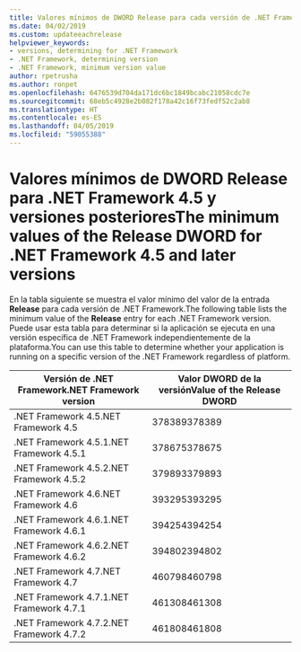 ```yaml
---
title: Valores mínimos de DWORD Release para cada versión de .NET Framework
ms.date: 04/02/2019
ms.custom: updateeachrelease
helpviewer_keywords:
- versions, determining for .NET Framework
- .NET Framework, determining version
- .NET Framework, minimum version value
author: rpetrusha
ms.author: ronpet
ms.openlocfilehash: 6476539d704da171dc6bc1849bcabc21058cdc7e
ms.sourcegitcommit: 68eb5c4928e2b082f178a42c16f73fedf52c2ab8
ms.translationtype: HT
ms.contentlocale: es-ES
ms.lasthandoff: 04/05/2019
ms.locfileid: "59055388"
---
```

# <a name="the-minimum-values-of-the-release-dword-for-net-framework-45-and-later-versions"></a><span data-ttu-id="06d3a-102">Valores mínimos de DWORD Release para .NET Framework 4.5 y versiones posteriores</span><span class="sxs-lookup"><span data-stu-id="06d3a-102">The minimum values of the Release DWORD for .NET Framework 4.5 and later versions</span></span>

<span data-ttu-id="06d3a-103">En la tabla siguiente se muestra el valor mínimo del valor de la entrada **Release** para cada versión de .NET Framework.</span><span class="sxs-lookup"><span data-stu-id="06d3a-103">The following table lists the minimum value of the **Release** entry for each .NET Framework version.</span></span> <span data-ttu-id="06d3a-104">Puede usar esta tabla para determinar si la aplicación se ejecuta en una versión específica de .NET Framework independientemente de la plataforma.</span><span class="sxs-lookup"><span data-stu-id="06d3a-104">You can use this table to determine whether your application is running on a specific version of the .NET Framework regardless of platform.</span></span>

|<span data-ttu-id="06d3a-105">Versión de .NET Framework</span><span class="sxs-lookup"><span data-stu-id="06d3a-105">.NET Framework version</span></span>|<span data-ttu-id="06d3a-106">Valor DWORD de la versión</span><span class="sxs-lookup"><span data-stu-id="06d3a-106">Value of the Release DWORD</span></span>|
|--------------------------------|-------------|
|<span data-ttu-id="06d3a-107">.NET Framework 4.5</span><span class="sxs-lookup"><span data-stu-id="06d3a-107">.NET Framework 4.5</span></span>|<span data-ttu-id="06d3a-108">378389</span><span class="sxs-lookup"><span data-stu-id="06d3a-108">378389</span></span>|
|<span data-ttu-id="06d3a-109">.NET Framework 4.5.1</span><span class="sxs-lookup"><span data-stu-id="06d3a-109">.NET Framework 4.5.1</span></span>|<span data-ttu-id="06d3a-110">378675</span><span class="sxs-lookup"><span data-stu-id="06d3a-110">378675</span></span>|
|<span data-ttu-id="06d3a-111">.NET Framework 4.5.2</span><span class="sxs-lookup"><span data-stu-id="06d3a-111">.NET Framework 4.5.2</span></span>|<span data-ttu-id="06d3a-112">379893</span><span class="sxs-lookup"><span data-stu-id="06d3a-112">379893</span></span>|
|<span data-ttu-id="06d3a-113">.NET Framework 4.6</span><span class="sxs-lookup"><span data-stu-id="06d3a-113">.NET Framework 4.6</span></span>|<span data-ttu-id="06d3a-114">393295</span><span class="sxs-lookup"><span data-stu-id="06d3a-114">393295</span></span>|
|<span data-ttu-id="06d3a-115">.NET Framework 4.6.1</span><span class="sxs-lookup"><span data-stu-id="06d3a-115">.NET Framework 4.6.1</span></span>|<span data-ttu-id="06d3a-116">394254</span><span class="sxs-lookup"><span data-stu-id="06d3a-116">394254</span></span>|
|<span data-ttu-id="06d3a-117">.NET Framework 4.6.2</span><span class="sxs-lookup"><span data-stu-id="06d3a-117">.NET Framework 4.6.2</span></span>|<span data-ttu-id="06d3a-118">394802</span><span class="sxs-lookup"><span data-stu-id="06d3a-118">394802</span></span>|
|<span data-ttu-id="06d3a-119">.NET Framework 4.7</span><span class="sxs-lookup"><span data-stu-id="06d3a-119">.NET Framework 4.7</span></span>|<span data-ttu-id="06d3a-120">460798</span><span class="sxs-lookup"><span data-stu-id="06d3a-120">460798</span></span>|
|<span data-ttu-id="06d3a-121">.NET Framework 4.7.1</span><span class="sxs-lookup"><span data-stu-id="06d3a-121">.NET Framework 4.7.1</span></span>|<span data-ttu-id="06d3a-122">461308</span><span class="sxs-lookup"><span data-stu-id="06d3a-122">461308</span></span>|
|<span data-ttu-id="06d3a-123">.NET Framework 4.7.2</span><span class="sxs-lookup"><span data-stu-id="06d3a-123">.NET Framework 4.7.2</span></span>|<span data-ttu-id="06d3a-124">461808</span><span class="sxs-lookup"><span data-stu-id="06d3a-124">461808</span></span>|
